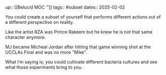 up:: [[Belucid MOC ™]]
tags:: #subset 
dates:: 2025-02-02

You could create a subset of yourself that performs different actions out of a different perspective on reality.

Like the artist RZA was Prince Rakeem but he knew he is not that same character anymore.

MJ became Micheal Jordan after hitting that game winning shot at the UCCLAs Final and was no more "Mike".

What I’m saying is, you could cultivate different bacteria cultures and see what those experiments bring to you.

